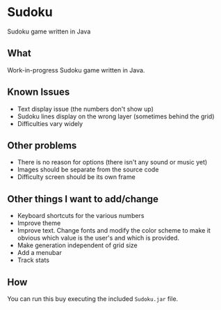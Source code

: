 # Sudoku
 Sudoku game written in Java

## What
 Work-in-progress Sudoku game written in Java.

## Known Issues
- Text display issue (the numbers don't show up)
- Sudoku lines display on the wrong layer (sometimes behind the grid)
- Difficulties vary widely

## Other problems
- There is no reason for options (there isn't any sound or music yet)
- Images should be separate from the source code
- Difficulty screen should be its own frame

## Other things I want to add/change
- Keyboard shortcuts for the various numbers
- Improve theme
- Improve text. Change fonts and modify the color scheme to make it obvious which value is the user's and which is provided.
- Make generation independent of grid size
- Add a menubar
- Track stats

## How
 You can run this buy executing the included `Sudoku.jar` file.